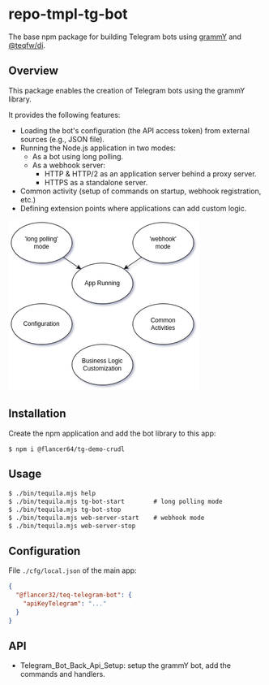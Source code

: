 # repo-tmpl-tg-bot

The base npm package for building Telegram bots using [grammY](https://grammy.dev/)
and [@teqfw/di](https://github.com/teqfw/di).

## Overview

This package enables the creation of Telegram bots using the grammY
library.

It provides the following features:

* Loading the bot's configuration (the API access token) from external sources (e.g., JSON file).
* Running the Node.js application in two modes:
    * As a bot using long polling.
    * As a webhook server:
        * HTTP & HTTP/2 as an application server behind a proxy server.
        * HTTPS as a standalone server.
* Common activity (setup of commands on startup, webhook registration, etc.)
* Defining extension points where applications can add custom logic.

![The Use Cases](./doc/img/lib.uc.png)

## Installation

Create the npm application and add the bot library to this app:

```shell
$ npm i @flancer64/tg-demo-crudl
```

## Usage

```
$ ./bin/tequila.mjs help
$ ./bin/tequila.mjs tg-bot-start        # long polling mode
$ ./bin/tequila.mjs tg-bot-stop
$ ./bin/tequila.mjs web-server-start    # webhook mode
$ ./bin/tequila.mjs web-server-stop
```

## Configuration

File `./cfg/local.json` of the main app:

```json
{
  "@flancer32/teq-telegram-bot": {
    "apiKeyTelegram": "..."
  }
}
```

## API

* Telegram_Bot_Back_Api_Setup: setup the grammY bot, add the commands and handlers.